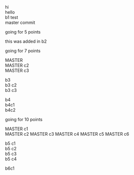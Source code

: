 hi  
hello  
b1 test  
master commit  

going for 5 points  

this was added in b2  

going for 7 points  

MASTER  
MASTER c2  
MASTER c3  

b3  
b3 c2  
b3 c3  

b4  
b4c1  
b4c2  

going for 10 points

MASTER c1  
MASTER c2
MASTER c3
MASTER c4
MASTER c5
MASTER c6

b5 c1  
b5 c2  
b5 c3  
b5 c4  

b6c1  

